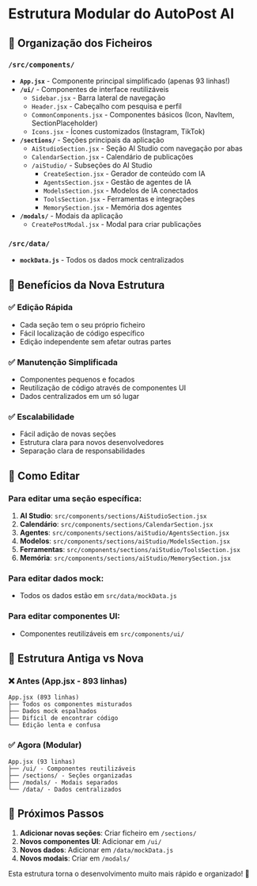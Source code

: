 # Estrutura Modular do AutoPost AI

## 📁 Organização dos Ficheiros

### `/src/components/`
- **`App.jsx`** - Componente principal simplificado (apenas 93 linhas!)
- **`/ui/`** - Componentes de interface reutilizáveis
  - `Sidebar.jsx` - Barra lateral de navegação
  - `Header.jsx` - Cabeçalho com pesquisa e perfil
  - `CommonComponents.jsx` - Componentes básicos (Icon, NavItem, SectionPlaceholder)
  - `Icons.jsx` - Ícones customizados (Instagram, TikTok)
- **`/sections/`** - Seções principais da aplicação
  - `AiStudioSection.jsx` - Seção AI Studio com navegação por abas
  - `CalendarSection.jsx` - Calendário de publicações
  - `/aiStudio/` - Subseções do AI Studio
    - `CreateSection.jsx` - Gerador de conteúdo com IA
    - `AgentsSection.jsx` - Gestão de agentes de IA
    - `ModelsSection.jsx` - Modelos de IA conectados
    - `ToolsSection.jsx` - Ferramentas e integrações
    - `MemorySection.jsx` - Memória dos agentes
- **`/modals/`** - Modais da aplicação
  - `CreatePostModal.jsx` - Modal para criar publicações

### `/src/data/`
- **`mockData.js`** - Todos os dados mock centralizados

## 🚀 Benefícios da Nova Estrutura

### ✅ **Edição Rápida**
- Cada seção tem o seu próprio ficheiro
- Fácil localização de código específico
- Edição independente sem afetar outras partes

### ✅ **Manutenção Simplificada**
- Componentes pequenos e focados
- Reutilização de código através de componentes UI
- Dados centralizados em um só lugar

### ✅ **Escalabilidade**
- Fácil adição de novas seções
- Estrutura clara para novos desenvolvedores
- Separação clara de responsabilidades

## 📝 Como Editar

### Para editar uma seção específica:
1. **AI Studio**: `src/components/sections/AiStudioSection.jsx`
2. **Calendário**: `src/components/sections/CalendarSection.jsx`
3. **Agentes**: `src/components/sections/aiStudio/AgentsSection.jsx`
4. **Modelos**: `src/components/sections/aiStudio/ModelsSection.jsx`
5. **Ferramentas**: `src/components/sections/aiStudio/ToolsSection.jsx`
6. **Memória**: `src/components/sections/aiStudio/MemorySection.jsx`

### Para editar dados mock:
- Todos os dados estão em `src/data/mockData.js`

### Para editar componentes UI:
- Componentes reutilizáveis em `src/components/ui/`

## 🔧 Estrutura Antiga vs Nova

### ❌ **Antes (App.jsx - 893 linhas)**
```
App.jsx (893 linhas)
├── Todos os componentes misturados
├── Dados mock espalhados
├── Difícil de encontrar código
└── Edição lenta e confusa
```

### ✅ **Agora (Modular)**
```
App.jsx (93 linhas)
├── /ui/ - Componentes reutilizáveis
├── /sections/ - Seções organizadas
├── /modals/ - Modais separados
└── /data/ - Dados centralizados
```

## 🎯 Próximos Passos

1. **Adicionar novas seções**: Criar ficheiro em `/sections/`
2. **Novos componentes UI**: Adicionar em `/ui/`
3. **Novos dados**: Adicionar em `/data/mockData.js`
4. **Novos modais**: Criar em `/modals/`

Esta estrutura torna o desenvolvimento muito mais rápido e organizado! 🚀 